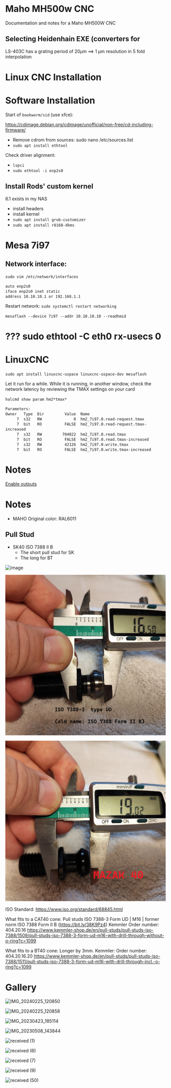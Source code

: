 # Maho MH500w CNC

Documentation and notes for a Maho MH500W CNC

## Selecting Heidenhain EXE (converters for 

LS-403C has a grating period of 20μm ==> 1 μm resolution in 5 fold interpolation

# Linux CNC Installation

# Software Installation

Start of `bookworm/sid` (use xfce):

https://cdimage.debian.org/cdimage/unofficial/non-free/cd-including-firmware/

- Remove cdrom from sources: sudo nano /etc/sources.list
- `sudo apt install ethtool`

Check driver alignment:

- `lspci`
- `sudo ethtool -i enp2s0`

## Install Rods' custom kernel

6.1 exists in my NAS

- install headers
- install kernel
- `sudo apt install grub-customizer`
- `sudo apt install r8168-dkms`

# Mesa 7i97


## Network interface:

`sudo vim /etc/network/interfaces`

```
auto enp2s0
iface enp2s0 inet static
address 10.10.10.1 or 192.168.1.1
```
Restart network: `sudo systemctl restart networking`


`mesaflash --device 7i97 --addr 10.10.10.10 --readhmid`

# ??? sudo ethtool -C eth0 rx-usecs 0

# LinuxCNC


`sudo apt install linuxcnc-uspace linuxcnc-uspace-dev mesaflash`


Let it run for a while. While it is running,
in another window, check the network latency by reviewing the TMAX settings on your card

`halcmd show param hm2*tmax*`

```
Parameters:
Owner   Type  Dir         Value  Name
     7  s32   RW              0  hm2_7i97.0.read-request.tmax
     7  bit   RO          FALSE  hm2_7i97.0.read-request.tmax-increased
     7  s32   RW         704022  hm2_7i97.0.read.tmax
     7  bit   RO          FALSE  hm2_7i97.0.read.tmax-increased
     7  s32   RW          42126  hm2_7i97.0.write.tmax
     7  bit   RO          FALSE  hm2_7i97.0.write.tmax-increased
```


# Notes

[Enable outputs](https://forum.linuxcnc.org/27-driver-boards/46253-mesa-7i97-analog-out-issue#246257)



# Notes

- MAHO Original color: RAL6011

## Pull Stud

- SK40 ISO 7388 II B
  - The short pull stud for SK
  - The long for BT 


![image](docs/images/pull-stud.jpg)

![image](docs/images/ISO-7388-3-UD.jpg)

![image](docs/images/MAZAK.jpg)

ISO Standard: https://www.iso.org/standard/68845.html

What fits to a CAT40 cone:
    Pull studs ISO 7388-3 Form UD | M16 | former norm ISO 7388 Form II B (https://bit.ly/38K9Pz4)
    Kemmler
        Order number: 404.20.16
        https://www.kemmler-shop.de/en/pull-studs/pull-studs-iso-7388/1509/pull-studs-iso-7388-3-form-ud-m16-with-drill-through-without-o-ring?c=1099



What fits to a BT40 cone:
    Longer by 3mm.
    Kemmler:
        Order number: 404.20.16.20
        https://www.kemmler-shop.de/en/pull-studs/pull-studs-iso-7388/1511/pull-studs-iso-7388-3-form-ud-m16-with-drill-through-incl.-o-ring?c=1099





# Gallery

![IMG_20240225_120850](https://github.com/user-attachments/assets/edb4dc9a-b03b-4853-b45a-7414589885c2)

![IMG_20240225_120858](https://github.com/user-attachments/assets/6de7cddb-b5cc-4295-b157-7ef61d9d14be)

![IMG_20230423_185114](https://github.com/user-attachments/assets/c759da10-7c91-44a0-99f1-ee3f0515f7cc)

![IMG_20230508_143844](https://github.com/user-attachments/assets/49f579f2-c9da-4e23-9f8a-a5f764433922)

![received (1)](https://github.com/user-attachments/assets/24d4011a-bbf8-49c8-bbab-a7a61be0830d)

![received (6)](https://github.com/user-attachments/assets/5eb36840-50c2-40ac-ba25-7c8d7ba82a9a)

![received (7)](https://github.com/user-attachments/assets/65377771-8cb7-4f01-b499-b9b5e17c5cca)

![received (9)](https://github.com/user-attachments/assets/d892c4a5-a938-477e-87c0-dec30d395510)

![received (50)](https://github.com/user-attachments/assets/507425b8-1fc4-4a09-a6ef-6a21f76729fc)

